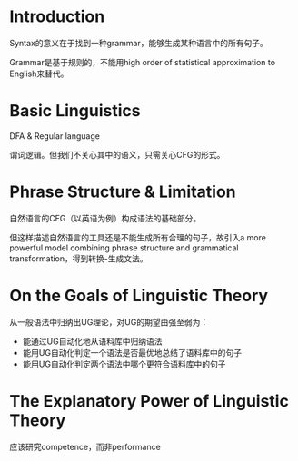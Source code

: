 # Introduction

Syntax的意义在于找到一种grammar，能够生成某种语言中的所有句子。

Grammar是基于规则的，不能用high order of statistical approximation to English来替代。

# Basic Linguistics

DFA & Regular language

谓词逻辑。但我们不关心其中的语义，只需关心CFG的形式。

# Phrase Structure & Limitation

自然语言的CFG（以英语为例）构成语法的基础部分。

但这样描述自然语言的工具还是不能生成所有合理的句子，故引入a more powerful model combining phrase structure and grammatical transformation，得到转换-生成文法。

# On the Goals of Linguistic Theory

从一般语法中归纳出UG理论，对UG的期望由强至弱为：

- 能通过UG自动化地从语料库中归纳语法
- 能用UG自动化判定一个语法是否最优地总结了语料库中的句子
- 能用UG自动化判定两个语法中哪个更符合语料库中的句子

# The Explanatory Power of Linguistic Theory

应该研究competence，而非performance